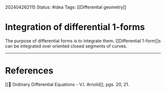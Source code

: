 202404262115
Status: #idea
Tags: [[Differential geometry]]

# Integration of differential 1-forms

The purpose of differential forms is to integrate them. [[Differential 1-form]]s can be integrated over oriented closed segments of curves. 



___
# References
[[📕 Ordinary Differential Equations - V.I. Arnold]], pgs. 20, 21.